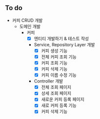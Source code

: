 ## To do
- 커피 CRUD 개발
  - 도메인 개발
    - 커피 
      - [X] 엔티티 개발하기 & 테스트 작성
      - Service, Repository Layer 개발
        - [X] 커피 생성 기능
        - [X] 전체 커피 조회 기능
        - [X] 커피 조회 기능
        - [X] 커피 삭제 기능
        - [X] 커피 이름 수정 기능
      - Controller 개발
        - [X] 전체 조회 페이지
        - [X] 상세 조회 페이지
        - [X] 새로운 커피 등록 페이지
        - [X] 새로 커피 등록 기능
        - [X] 커피 삭제 기능